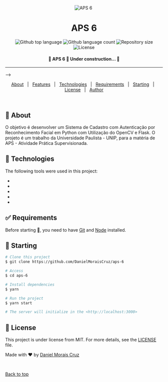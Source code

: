 <div align="center" id="top"> 
  <img src="./.github/app.gif" alt="APS 6" />&#xa0;

  <!-- <a href="https://aps6.netlify.app">Demo</a> -->
</div>

<h1 align="center">APS 6</h1>

<p align="center">
  <img alt="Github top language" src="https://img.  shields.io/github/languages/top/DanielMoraisCruz/Sistema-de-Reconhecimento-facial?color=56BEB8">

  <img alt="Github language count" src="https://img.shields.io/github/languages/count/DanielMoraisCruz/Sistema-de-Reconhecimento-facial?color=56BEB8">

  <img alt="Repository size" src="https://img.shields.io/github/repo-size/DanielMoraisCruz/Sistema-de-Reconhecimento-facial?color=56BEB8">

  <img alt="License" src="https://img.shields.io/github/license/DanielMoraisCruz/Sistema-de-Reconhecimento-facial?color=56BEB8">

</p>

<!-- Status -->

<h4 align="center">
	🚧  APS 6 🚀 Under construction...  🚧
</h4> 

<hr> -->

<p align="center">
  <a href="#dart-about">About</a> &#xa0; | &#xa0; 
  <a href="#sparkles-features">Features</a> &#xa0; | &#xa0;
  <a href="#rocket-technologies">Technologies</a> &#xa0; | &#xa0;
  <a href="#white_check_mark-requirements">Requirements</a> &#xa0; | &#xa0;
  <a href="#checkered_flag-starting">Starting</a> &#xa0; | &#xa0;
  <a href="#memo-license">License</a> &#xa0; | &#xa0;
  <a href="https://github.com/DanielMoraisCruz" target="_blank">Author</a>
</p>

<br>

## :dart: About ##

O objetivo é desenvolver um Sistema de Cadastro com Autenticação por Reconhecimento Facial em Python com Utilização do OpenCV e Flask.
O projeto é um trabalho da Universidade Paulista - UNIP, para a matéria de APS - Atividade Prática Supervisionada.



## :rocket: Technologies ##

The following tools were used in this project:

- 
- 
- 
- 
- 

## :white_check_mark: Requirements ##

Before starting :checkered_flag:, you need to have [Git](https://git-scm.com) and [Node](https://nodejs.org/en/) installed.

## :checkered_flag: Starting ##

```bash
# Clone this project
$ git clone https://github.com/DanielMoraisCruz/aps-6

# Access
$ cd aps-6

# Install dependencies
$ yarn

# Run the project
$ yarn start

# The server will initialize in the <http://localhost:3000>
```

## :memo: License ##

This project is under license from MIT. For more details, see the [LICENSE](LICENSE.md) file.


Made with :heart: by <a href="https://github.com/DanielMoraisCruz" target="_blank">Daniel Morais Cruz</a>

&#xa0;

<a href="#top">Back to top</a>
